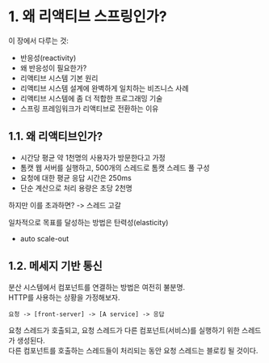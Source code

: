 # 1. 왜 리액티브 스프링인가?

이 장에서 다루는 것:  

- 반응성(reactivity)
- 왜 반응성이 필요한가?
- 리액티브 시스템 기본 원리
- 리액티브 시스템 설계에 완벽하게 일치하는 비즈니스 사례
- 리액티브 시스템에 좀 더 적합한 프로그래밍 기술
- 스프링 프레임워크가 리액티브로 전환하는 이유

## 1.1. 왜 리액티브인가?

- 시간당 평균 약 1천명의 사용자가 방문한다고 가정
- 톰캣 웹 서버를 실행하고, 500개의 스레드로 톰캣 스레드 풀 구성
- 요청에 대한 평균 응답 시간은 250ms
- 단순 계산으로 처리 용량은 초당 2천명

하지만 이를 초과하면? -> 스레드 고갈

일차적으로 목표를 달성하는 방법은 탄력성(elasticity)
- auto scale-out

## 1.2. 메세지 기반 통신

분산 시스템에서 컴포넌트를 연결하는 방법은 여전히 불분명.  
HTTP를 사용하는 상황을 가정해보자.  

```
요청 -> [front-server] -> [A service] -> 응답
```

요청 스레드가 호출되고, 요청 스레드가 다른 컴포넌트(서비스)를 실행하기 위한 스레드가 생성된다.  
다른 컴포넌트를 호출하는 스레드들이 처리되는 동안 요청 스레드는 블로킹 될 것이다.  

